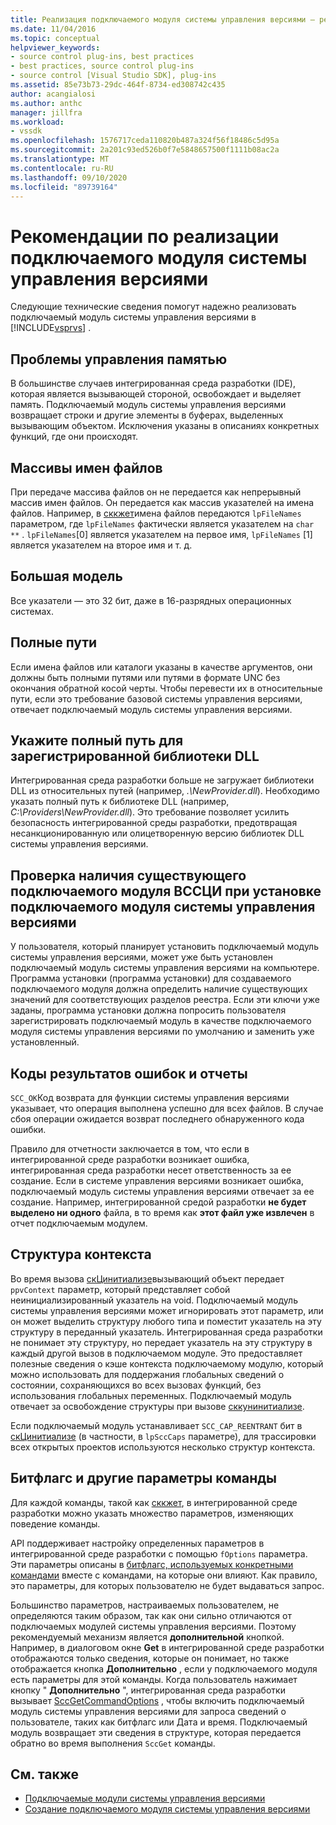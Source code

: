 ```yaml
---
title: Реализация подключаемого модуля системы управления версиями — рекомендации
ms.date: 11/04/2016
ms.topic: conceptual
helpviewer_keywords:
- source control plug-ins, best practices
- best practices, source control plug-ins
- source control [Visual Studio SDK], plug-ins
ms.assetid: 85e73b73-29dc-464f-8734-ed308742c435
author: acangialosi
ms.author: anthc
manager: jillfra
ms.workload:
- vssdk
ms.openlocfilehash: 1576717ceda110820b487a324f56f18486c5d95a
ms.sourcegitcommit: 2a201c93ed526b0f7e5848657500f1111b08ac2a
ms.translationtype: MT
ms.contentlocale: ru-RU
ms.lasthandoff: 09/10/2020
ms.locfileid: "89739164"
---
```

# <a name="best-practices-for-implementing-a-source-control-plug-in"></a>Рекомендации по реализации подключаемого модуля системы управления версиями
Следующие технические сведения помогут надежно реализовать подключаемый модуль системы управления версиями в [!INCLUDE[vsprvs](../code-quality/includes/vsprvs_md.md)] .

## <a name="memory-management-issues"></a>Проблемы управления памятью
 В большинстве случаев интегрированная среда разработки (IDE), которая является вызывающей стороной, освобождает и выделяет память. Подключаемый модуль системы управления версиями возвращает строки и другие элементы в буферах, выделенных вызывающим объектом. Исключения указаны в описаниях конкретных функций, где они происходят.

## <a name="arrays-of-file-names"></a>Массивы имен файлов
 При передаче массива файлов он не передается как непрерывный массив имен файлов. Он передается как массив указателей на имена файлов. Например, в [сккжет](../extensibility/sccget-function.md)имена файлов передаются `lpFileNames` параметром, где `lpFileNames` фактически является указателем на `char **` . `lpFileNames`[0] является указателем на первое имя, `lpFileNames` [1] является указателем на второе имя и т. д.

## <a name="large-model"></a>Большая модель
 Все указатели — это 32 бит, даже в 16-разрядных операционных системах.

## <a name="fully-qualified-paths"></a>Полные пути
 Если имена файлов или каталоги указаны в качестве аргументов, они должны быть полными путями или путями в формате UNC без окончания обратной косой черты. Чтобы перевести их в относительные пути, если это требование базовой системы управления версиями, отвечает подключаемый модуль системы управления версиями.

## <a name="specify-a-fully-qualified-path-for-the-registered-dll"></a>Укажите полный путь для зарегистрированной библиотеки DLL
 Интегрированная среда разработки больше не загружает библиотеки DLL из относительных путей (например, *.\NewProvider.dll*). Необходимо указать полный путь к библиотеке DLL (например, *C:\Providers\NewProvider.dll*). Это требование позволяет усилить безопасность интегрированной среды разработки, предотвращая несанкционированную или олицетворенную версию библиотек DLL системы управления версиями.

## <a name="check-for-an-existing-vssci-plug-in-when-you-install-your-source-control-plug-in"></a>Проверка наличия существующего подключаемого модуля ВССЦИ при установке подключаемого модуля системы управления версиями
 У пользователя, который планирует установить подключаемый модуль системы управления версиями, может уже быть установлен подключаемый модуль системы управления версиями на компьютере. Программа установки (программа установки) для создаваемого подключаемого модуля должна определить наличие существующих значений для соответствующих разделов реестра. Если эти ключи уже заданы, программа установки должна попросить пользователя зарегистрировать подключаемый модуль в качестве подключаемого модуля системы управления версиями по умолчанию и заменить уже установленный.

## <a name="error-result-codes-and-reporting"></a>Коды результатов ошибок и отчеты
 `SCC_OK`Код возврата для функции системы управления версиями указывает, что операция выполнена успешно для всех файлов. В случае сбоя операции ожидается возврат последнего обнаруженного кода ошибки.

 Правило для отчетности заключается в том, что если в интегрированной среде разработки возникает ошибка, интегрированная среда разработки несет ответственность за ее создание. Если в системе управления версиями возникает ошибка, подключаемый модуль системы управления версиями отвечает за ее создание. Например, интегрированной средой разработки **не будет выделено ни одного** файла, в то время как **этот файл уже извлечен** в отчет подключаемым модулем.

## <a name="the-context-structure"></a>Структура контекста
 Во время вызова [скЦинитиализе](../extensibility/sccinitialize-function.md)вызывающий объект передает `ppvContext` параметр, который представляет собой неинициализированный указатель на void. Подключаемый модуль системы управления версиями может игнорировать этот параметр, или он может выделить структуру любого типа и поместит указатель на эту структуру в переданный указатель. Интегрированная среда разработки не понимает эту структуру, но передает указатель на эту структуру в каждый другой вызов в подключаемом модуле. Это предоставляет полезные сведения о кэше контекста подключаемому модулю, который можно использовать для поддержания глобальных сведений о состоянии, сохраняющихся во всех вызовах функций, без использования глобальных переменных. Подключаемый модуль отвечает за освобождение структуры при вызове [сккунинитиализе](../extensibility/sccuninitialize-function.md).

 Если подключаемый модуль устанавливает `SCC_CAP_REENTRANT` бит в [скЦинитиализе](../extensibility/sccinitialize-function.md) (в частности, в `lpSccCaps` параметре), для трассировки всех открытых проектов используются несколько структур контекста.

## <a name="bitflags-and-other-command-options"></a>Битфлагс и другие параметры команды
 Для каждой команды, такой как [сккжет](../extensibility/sccget-function.md), в интегрированной среде разработки можно указать множество параметров, изменяющих поведение команды.

 API поддерживает настройку определенных параметров в интегрированной среде разработки с помощью `fOptions` параметра. Эти параметры описаны в [битфлагс, используемых конкретными командами](../extensibility/bitflags-used-by-specific-commands.md) вместе с командами, на которые они влияют. Как правило, это параметры, для которых пользователю не будет выдаваться запрос.

 Большинство параметров, настраиваемых пользователем, не определяются таким образом, так как они сильно отличаются от подключаемых модулей системы управления версиями. Поэтому рекомендуемый механизм является **дополнительной** кнопкой. Например, в диалоговом окне **Get** в интегрированной среде разработки отображаются только сведения, которые он понимает, но также отображается кнопка **Дополнительно** , если у подключаемого модуля есть параметры для этой команды. Когда пользователь нажимает кнопку " **Дополнительно** ", интегрированная среда разработки вызывает [SccGetCommandOptions](../extensibility/sccgetcommandoptions-function.md) , чтобы включить подключаемый модуль системы управления версиями для запроса сведений о пользователе, таких как битфлагс или Дата и время. Подключаемый модуль возвращает эти сведения в структуре, которая передается обратно во время выполнения `SccGet` команды.

## <a name="see-also"></a>См. также
- [Подключаемые модули системы управления версиями](../extensibility/source-control-plug-ins.md)
- [Создание подключаемого модуля системы управления версиями](../extensibility/internals/creating-a-source-control-plug-in.md)

